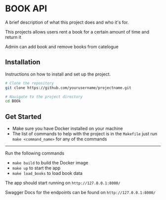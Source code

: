# BOOK API

A brief description of what this project does and who it's for.

This projects allows users rent a book for a certain amount of time and return it

Admin can add book and remove books from catelogue



## Installation

Instructions on how to install and set up the project.

```bash
# Clone the repository
git clone https://github.com/yourusername/projectname.git

# Navigate to the project directory
cd BOOk

```

## Get Started

* Make sure you have Docker installed on your machine
* The list of commands to help with the project is in the `Makefile` just run `make <command_name>` for any of the commands

___

Run the following commands

* `make build` to build the Docker image
* `make up` to start the app
* `make load_books` to load book data

The app should start running on `http://127.0.0.1:8000/`

Swagger Docs for the endpoints can be found on `http://127.0.0.1:8000/`